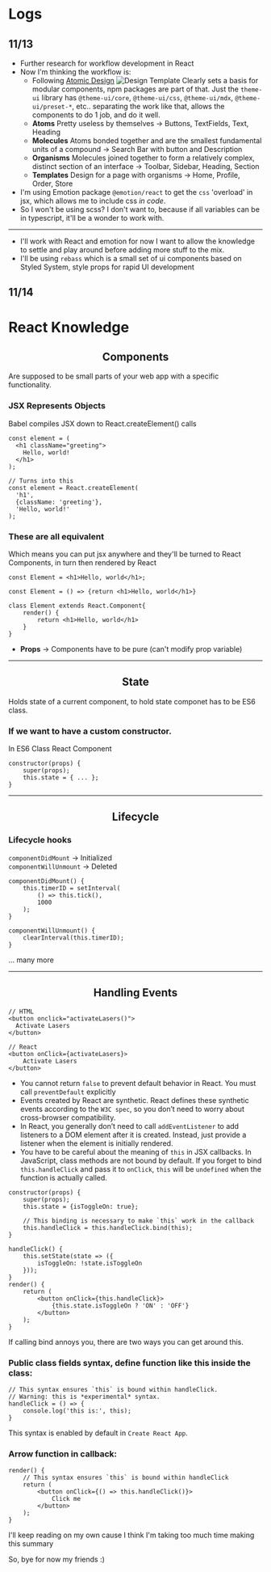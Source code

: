 
# Logs


## 11/13 
- Further research for workflow development in React
- Now I'm thinking the workflow is:
  - Following [Atomic Design](https://bradfrost.com/blog/post/atomic-web-design/) ![Design Template](https://bradfrost.com/wp-content/uploads/2013/06/atomic-design.png) Clearly sets a basis for modular components, npm packages are part of that. Just the `theme-ui` library has `@theme-ui/core`, `@theme-ui/css`, `@theme-ui/mdx`, `@theme-ui/preset-*`, etc.. separating the work like that, allows the components to do 1 job, and do it well.
  - <b>Atoms</b> Pretty useless by themselves -> Buttons, TextFields, Text, Heading
  - <b>Molecules</b> Atoms bonded together and are the smallest fundamental units of a compound -> Search Bar with button and Description
  - <b>Organisms</b> Molecules joined together to form a relatively complex, distinct section of an interface -> Toolbar, Sidebar, Heading, Section
  - <b>Templates</b> Design for a page with organisms -> Home, Profile, Order, Store
- I'm using Emotion package `@emotion/react` to get the `css` 'overload' in jsx, which allows me to include css <i>in code</i>.
- So I won't be using scss? I don't want to, because if all variables can be in typescript, it'll be a wonder to work with.
-----
- I'll work with React and emotion for now I want to allow the knowledge to settle and play around before adding more stuff to the mix.
- I'll be using `rebass` which is a small set of ui components based on Styled System, style props for rapid UI development

## 11/14
# React Knowledge
## <center>Components</center>
Are supposed to be small parts of your web app with a specific functionality.
### JSX Represents Objects
Babel compiles JSX down to React.createElement() calls
```
const element = (
  <h1 className="greeting">
    Hello, world!
  </h1>
);

// Turns into this
const element = React.createElement(
  'h1',
  {className: 'greeting'},
  'Hello, world!'
);
```
### These are all equivalent
Which means you can put jsx anywhere and they'll be turned to React Components, in turn then rendered by React
```
const Element = <h1>Hello, world</h1>;

const Element = () => {return <h1>Hello, world</h1>}

class Element extends React.Component{
	render() {
		return <h1>Hello, world</h1>
	}
}
```
- <b>Props</b> -> Components have to be pure (can't modify prop variable)
---
## <center>State</center>

Holds state of a current component, to hold state componet has to be ES6 class. 
### If we want to have a custom constructor.
In ES6 Class React Component
```
constructor(props) {
	super(props);
	this.state = { ... };  
}
```
---
## <center>Lifecycle</center>
### Lifecycle hooks
`componentDidMount` -> Initialized <br>
`componentWillUnmount` -> Deleted

```
componentDidMount() {
	this.timerID = setInterval(
		() => this.tick(),
		1000
	);
}

componentWillUnmount() {
	clearInterval(this.timerID);
}
```
... many more

---
## <center>Handling Events</center>
```
// HTML
<button onclick="activateLasers()">
  Activate Lasers
</button>

// React
<button onClick={activateLasers}>  
	Activate Lasers
</button>
```
- You cannot return `false` to prevent default behavior in React. You must call `preventDefault` explicitly
- Events created by React are synthetic. React defines these synthetic events according to the `W3C spec`, so you don’t need to worry about cross-browser compatibility.
- In React, you generally don’t need to call `addEventListener` to add listeners to a DOM element after it is created. Instead, just provide a listener when the element is initially rendered.
- You have to be careful about the meaning of `this` in JSX callbacks. In JavaScript, class methods are not bound by default. If you forget to bind `this.handleClick` and pass it to `onClick`, `this` will be `undefined` when the function is actually called.
```
constructor(props) {
	super(props);
	this.state = {isToggleOn: true};

	// This binding is necessary to make `this` work in the callback
	this.handleClick = this.handleClick.bind(this);  
}

handleClick() {
	this.setState(state => ({
		isToggleOn: !state.isToggleOn
	}));
}
render() {
	return (
		<button onClick={this.handleClick}>
			{this.state.isToggleOn ? 'ON' : 'OFF'}
		</button>
	);
}
```

If calling bind annoys you, there are two ways you can get around this. 

### Public class fields syntax, define function like this inside the class:
```
// This syntax ensures `this` is bound within handleClick.
// Warning: this is *experimental* syntax.  
handleClick = () => {
	console.log('this is:', this);
}
```
This syntax is enabled by default in `Create React App`.
### Arrow function in callback:
```
render() {
	// This syntax ensures `this` is bound within handleClick    
	return (
		<button onClick={() => this.handleClick()}>
			Click me
		</button>
	);
}
```

I'll keep reading on my own cause I think I'm taking too much time making this summary

So, bye for now my friends :)
